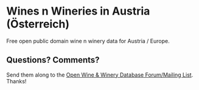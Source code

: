 # Wines n Wineries in Austria (Österreich)

Free open public domain wine n winery data for Austria / Europe.




## Questions? Comments?

Send them along to the
[Open Wine & Winery Database Forum/Mailing List](http://groups.google.com/group/winedb).
Thanks!
